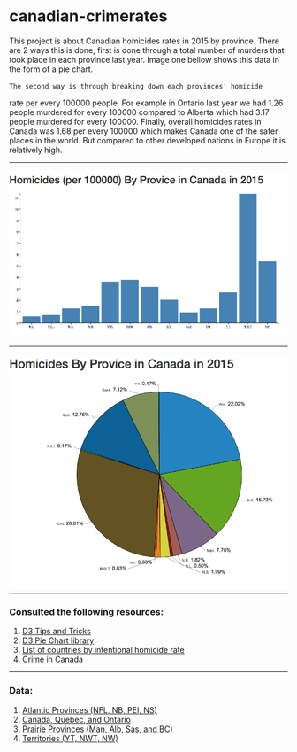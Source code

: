 # canadian-crimerates

  This project is about Canadian homicides rates in 2015 by province.
  There are 2 ways this is done, first is done through a total number
  of murders that took place in each province last year. Image one bellow
  shows this data in the form of a pie chart.

    The second way is through breaking down each provinces' homicide
  rate per every 100000 people. For example in Ontario last year we had
  1.26 people murdered for every 100000 compared to Alberta which had
  3.17 people murdered for every 100000. Finally, overall homicides rates
  in Canada was 1.68 per every 100000 which makes Canada one of the safer
  places in the world. But compared to other developed nations in Europe
  it is relatively high.

---

![alt tag](Barchart.png)

---

![alt tag](data.png)

---

### Consulted the following resources:

  1. [D3 Tips and Tricks](https://bl.ocks.org/d3noob/bdf28027e0ce70bd132edc64f1dd7ea4)    
  2. [D3 Pie Chart library](https://github.com/benkeen/d3pie/)
  3. [List of countries by intentional homicide rate](https://en.wikipedia.org/wiki/List_of_countries_by_intentional_homicide_rate)
  4. [Crime in Canada](https://en.wikipedia.org/wiki/Crime_in_Canada)

---

### Data:

 1. [Atlantic Provinces (NFL, NB,  PEI, NS)](http://www.statcan.gc.ca/tables-tableaux/sum-som/l01/cst01/legal50a-eng.htm)
 2. [Canada, Quebec, and Ontario](http://www.statcan.gc.ca/tables-tableaux/sum-som/l01/cst01/legal50a-eng.htm)
 3. [Prairie Provinces (Man, Alb, Sas, and BC)](http://www.statcan.gc.ca/tables-tableaux/sum-som/l01/cst01/legal50c-eng.htm)
 4. [Territories (YT, NWT, NW)](http://www.statcan.gc.ca/tables-tableaux/sum-som/l01/cst01/legal50d-eng.htm)
